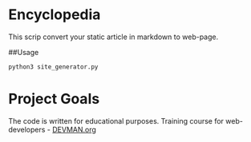 # Encyclopedia

This scrip convert your static article in markdown to web-page.

##Usage

```sh
python3 site_generator.py
```

# Project Goals

The code is written for educational purposes. Training course for web-developers - [DEVMAN.org](https://devman.org)
